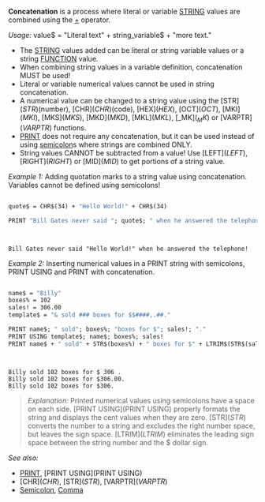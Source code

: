 **Concatenation** is a process where literal or variable [STRING](STRING) values are combined using the [+](+) operator.


*Usage:* value$ = "Literal text" + string_variable$ + "more text."


* The [STRING](STRING) values added can be literal or string variable values or a string [FUNCTION](FUNCTION) value.
* When combining string values in a variable definition, concatenation MUST be used!
* Literal or variable numerical values cannot be used in string concatenation. 
* A numerical value can be changed to a string value using the [STR$](STR$)(number), [CHR$](CHR$)(code), [HEX$](HEX$), [OCT$](OCT$), [MKI$](MKI$), [MKS$](MKS$), [MKD$](MKD$), [MKL$](MKL$), [_MK$](_MK$) or [VARPTR$](VARPTR$) functions.
* [PRINT](PRINT) does not require any concatenation, but it can be used instead of using [semicolon](semicolon)s where strings are combined ONLY.
* String values CANNOT be subtracted from a value! Use [LEFT$](LEFT$), [RIGHT$](RIGHT$) or [MID$](MID$) to get portions of a string value.


*Example 1:* Adding quotation marks to a string value using concatenation. Variables cannot be defined using semicolons! 

```vb

quote$ = CHR$(34) + "Hello World!" + CHR$(34)

PRINT "Bill Gates never said "; quote$; " when he answered the telephone!"

```

```text


Bill Gates never said "Hello World!" when he answered the telephone!

```



*Example 2:* Inserting numerical values in a PRINT string with semicolons, PRINT USING and PRINT with concatenation.

```vb

name$ = "Billy"
boxes% = 102
sales! = 306.00
template$ = "& sold ### boxes for $$####,.##."

PRINT name$; " sold"; boxes%; "boxes for $"; sales!; "."
PRINT USING template$; name$; boxes%; sales!
PRINT name$ + " sold" + STR$(boxes%) + " boxes for $" + LTRIM$(STR$(sales!)) + "." 

``` 

```text


Billy sold 102 boxes for $ 306 .
Billy sold 102 boxes for $306.00.
Billy sold 102 boxes for $306.

```

> *Explanation:* Printed numerical values using semicolons have a space on each side. [PRINT USING](PRINT USING) properly formats the string and displays the cent values when they are zero. [STR$](STR$) converts the number to a string and excludes the right number space, but leaves the sign space. [LTRIM$](LTRIM$) eliminates the leading sign space between the string number and the $ dollar sign.



*See also:*

* [PRINT](PRINT), [PRINT USING](PRINT USING)
* [CHR$](CHR$), [STR$](STR$), [VARPTR$](VARPTR$)
* [Semicolon](Semicolon), [Comma](Comma)




